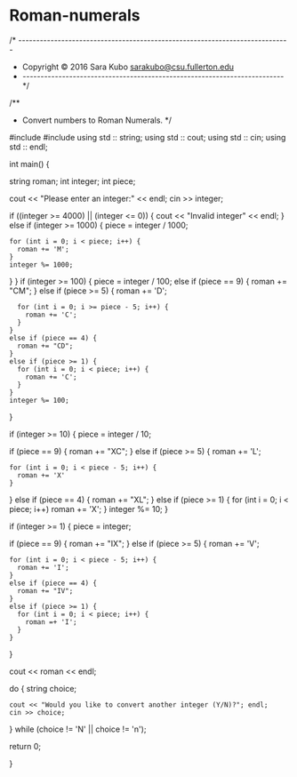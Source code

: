 # Roman-numerals

/* ----------------------------------------------------------------------------
* Copyright &copy; 2016 Sara Kubo <sarakubo@csu.fullerton.edu>
* ------------------------------------------------------------------------- */

/**
* Convert numbers to Roman Numerals.
*/

#include <iostream>
#include <string>
using std :: string;
using std :: cout;
using std :: cin;
using std :: endl;

int main() {

string roman;
int integer;
int piece;

cout << "Please enter an integer:" << endl;
  cin >> integer;
  
if ((integer >= 4000) || (integer <= 0)) {
  cout << "Invalid integer" << endl;
}
else if (integer >= 1000) {
    piece = integer / 1000;
    
    for (int i = 0; i < piece; i++) {
      roman += 'M';
    }
    integer %= 1000;
  }
}
if (integer >= 100) {
  piece = integer / 100;
    else if (piece == 9) {
      roman += "CM";
    }
    else if (piece >= 5) {
      roman += 'D';
      
      for (int i = 0; i >= piece - 5; i++) {
        roman += 'C';
      }
    }
    else if (piece == 4) {
      roman += "CD";
    }
    else if (piece >= 1) {
      for (int i = 0; i < piece; i++) {
        roman += 'C';
      }
    }
    integer %= 100;
}

if (integer >= 10) {
  piece = integer / 10;
  
  if (piece == 9) {
    roman += "XC";
  }
  else if (piece >= 5) {
    roman += 'L';
    
    for (int i = 0; i < piece - 5; i++) {
      roman += 'X'
    }
  }
  else if (piece == 4) {
    roman += "XL";
  }
  else if (piece >= 1) {
    for (int i = 0; i < piece; i++)
      roman += 'X';
  }
  integer %= 10;
}

if (integer >= 1) {
  piece = integer;
  
  if (piece == 9) {
    roman += "IX";
  }
  else if (piece >= 5) {
    roman += 'V';
    
    for (int i = 0; i < piece - 5; i++) {
      roman += 'I';
    }
    else if (piece == 4) {
      roman += "IV";
    }
    else if (piece >= 1) {
      for (int i = 0; i < piece; i++) {
        roman =+ 'I';
      }
    }
  }
  
  cout << roman << endl;
  
 do {
    string choice;
     
    cout << "Would you like to convert another integer (Y/N)?"; endl;
    cin >> choice;
} while (choice != 'N' || choice != 'n');
  
  return 0;
  
}
